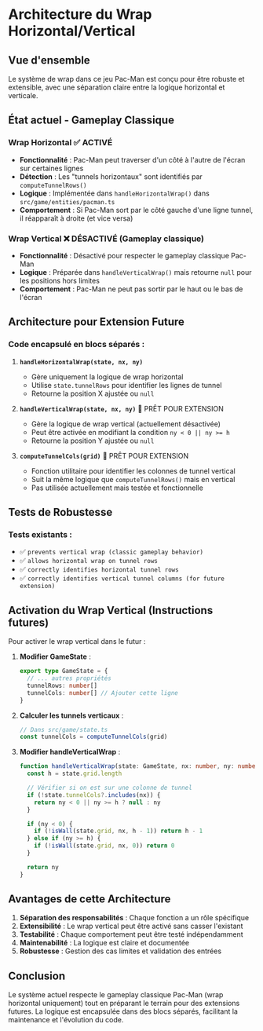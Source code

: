 # Architecture du Wrap Horizontal/Vertical

## Vue d'ensemble

Le système de wrap dans ce jeu Pac-Man est conçu pour être robuste et extensible, avec une séparation claire entre la logique horizontal et verticale.

## État actuel - Gameplay Classique

### Wrap Horizontal ✅ ACTIVÉ

- **Fonctionnalité** : Pac-Man peut traverser d'un côté à l'autre de l'écran sur certaines lignes
- **Détection** : Les "tunnels horizontaux" sont identifiés par `computeTunnelRows()`
- **Logique** : Implémentée dans `handleHorizontalWrap()` dans `src/game/entities/pacman.ts`
- **Comportement** : Si Pac-Man sort par le côté gauche d'une ligne tunnel, il réapparaît à droite (et vice versa)

### Wrap Vertical ❌ DÉSACTIVÉ (Gameplay classique)

- **Fonctionnalité** : Désactivé pour respecter le gameplay classique Pac-Man
- **Logique** : Préparée dans `handleVerticalWrap()` mais retourne `null` pour les positions hors limites
- **Comportement** : Pac-Man ne peut pas sortir par le haut ou le bas de l'écran

## Architecture pour Extension Future

### Code encapsulé en blocs séparés :

1. **`handleHorizontalWrap(state, nx, ny)`**
   - Gère uniquement la logique de wrap horizontal
   - Utilise `state.tunnelRows` pour identifier les lignes de tunnel
   - Retourne la position X ajustée ou `null`

2. **`handleVerticalWrap(state, nx, ny)`** 🔧 PRÊT POUR EXTENSION
   - Gère la logique de wrap vertical (actuellement désactivée)
   - Peut être activée en modifiant la condition `ny < 0 || ny >= h`
   - Retourne la position Y ajustée ou `null`

3. **`computeTunnelCols(grid)`** 🔧 PRÊT POUR EXTENSION
   - Fonction utilitaire pour identifier les colonnes de tunnel vertical
   - Suit la même logique que `computeTunnelRows()` mais en vertical
   - Pas utilisée actuellement mais testée et fonctionnelle

## Tests de Robustesse

### Tests existants :

- ✅ `prevents vertical wrap (classic gameplay behavior)`
- ✅ `allows horizontal wrap on tunnel rows`
- ✅ `correctly identifies horizontal tunnel rows`
- ✅ `correctly identifies vertical tunnel columns (for future extension)`

## Activation du Wrap Vertical (Instructions futures)

Pour activer le wrap vertical dans le futur :

1. **Modifier GameState** :

   ```typescript
   export type GameState = {
     // ... autres propriétés
     tunnelRows: number[]
     tunnelCols: number[] // Ajouter cette ligne
   }
   ```

2. **Calculer les tunnels verticaux** :

   ```typescript
   // Dans src/game/state.ts
   const tunnelCols = computeTunnelCols(grid)
   ```

3. **Modifier handleVerticalWrap** :

   ```typescript
   function handleVerticalWrap(state: GameState, nx: number, ny: number): number | null {
     const h = state.grid.length

     // Vérifier si on est sur une colonne de tunnel
     if (!state.tunnelCols?.includes(nx)) {
       return ny < 0 || ny >= h ? null : ny
     }

     if (ny < 0) {
       if (!isWall(state.grid, nx, h - 1)) return h - 1
     } else if (ny >= h) {
       if (!isWall(state.grid, nx, 0)) return 0
     }

     return ny
   }
   ```

## Avantages de cette Architecture

1. **Séparation des responsabilités** : Chaque fonction a un rôle spécifique
2. **Extensibilité** : Le wrap vertical peut être activé sans casser l'existant
3. **Testabilité** : Chaque comportement peut être testé indépendamment
4. **Maintenabilité** : La logique est claire et documentée
5. **Robustesse** : Gestion des cas limites et validation des entrées

## Conclusion

Le système actuel respecte le gameplay classique Pac-Man (wrap horizontal uniquement) tout en préparant le terrain pour des extensions futures. La logique est encapsulée dans des blocs séparés, facilitant la maintenance et l'évolution du code.

